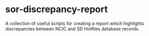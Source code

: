 # sor-discrepancy-report
A collection of useful scripts for creating a report which highlights discrepancies between NCIC and SD Hotfiles database records.
